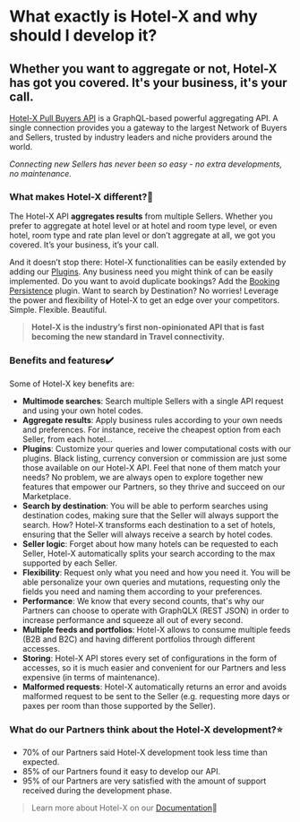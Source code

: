 ﻿---
sidebar_position: 5
---

# What exactly is Hotel-X and why should I develop it?
## Whether you want to aggregate or not, Hotel-X has got you covered. It's your business, it's your call.

[Hotel-X Pull Buyers API](https://docs.travelgatex.com/connectiontypesbuyers/hotel-x/) is a GraphQL-based powerful aggregating API. A single connection provides you a gateway to the largest Network of Buyers and Sellers, trusted by industry leaders and niche providers around the world.

_Connecting new Sellers has never been so easy - no extra developments, no maintenance._

### What makes Hotel-X different?🚀
The Hotel-X API **aggregates results** from multiple Sellers. Whether you prefer to aggregate at hotel level or at hotel and room type level, or even hotel, room type and rate plan level or don’t aggregate at all, we got you covered. It’s your business, it’s your call.

And it doesn’t stop there: Hotel-X functionalities can be easily extended by adding our [Plugins](https://docs.travelgatex.com/connectiontypesbuyers/hotel-x/plugins/). Any business need you might think of can be easily implemented. Do you want to avoid duplicate bookings? Add the [Booking Persistence](https://docs.travelgatex.com/connectiontypesbuyers/hotel-x/plugins/) plugin. Want to search by Destination? No worries! Leverage the power and flexibility of Hotel-X to get an edge over your competitors. Simple. Flexible. Beautiful.

>**Hotel-X is the industry’s first non-opinionated API that is fast becoming the new standard in Travel connectivity.**

### Benefits and features✔️
Some of Hotel-X key benefits are: 

- **Multimode searches**: Search multiple Sellers with a single API request and using your own hotel codes.
- **Aggregate results**: Apply business rules according to your own needs and preferences. For instance, receive the cheapest option from each Seller, from each hotel…
- **Plugins**: Customize your queries and lower computational costs with our plugins. Black listing, currency conversion or commission are just some those available on our Hotel-X API. Feel that none of them match your needs? No problem, we are always open to explore together new features that empower our Partners, so they thrive and succeed on our Marketplace.
- **Search by destination**: You will be able to perform searches using destination codes, making sure that the Seller will always support the search. How? Hotel-X transforms each destination to a set of hotels, ensuring that the Seller will always receive a search by hotel codes.
- **Seller logic**: Forget about how many hotels can be requested to each Seller, Hotel-X automatically splits your search according to the max supported by each Seller.
- **Flexibility**: Request only what you need and how you need it. You will be able personalize your own queries and mutations, requesting only the fields you need and naming them according to your preferences.
- **Performance**: We know that every second counts, that's why our Partners can choose to operate with GraphQLX (REST JSON) in order to increase performance and squeeze all out of every second.
- **Multiple feeds and portfolios**: Hotel-X allows to consume multiple feeds (B2B and B2C) and having different portfolios through different accesses.
- **Storing**: Hotel-X API stores every set of configurations in the form of accesses, so it is much easier and convenient for our Partners and less expensive (in terms of maintenance).
- **Malformed requests**: Hotel-X automatically returns an error and avoids malformed request to be sent to the Seller (e.g. requesting more days or paxes per room than those supported by the Seller).

### What do our Partners think about the Hotel-X development?⭐
- 70% of our Partners said Hotel-X development took less time than expected.
- 85% of our Partners found it easy to develop our API.
- 95% of our Partners are very satisfied with the amount of support received during the development phase.

>Learn more about Hotel-X on our [Documentation](https://docs.travelgatex.com/connectiontypesbuyers/hotel-x/)📑

 

